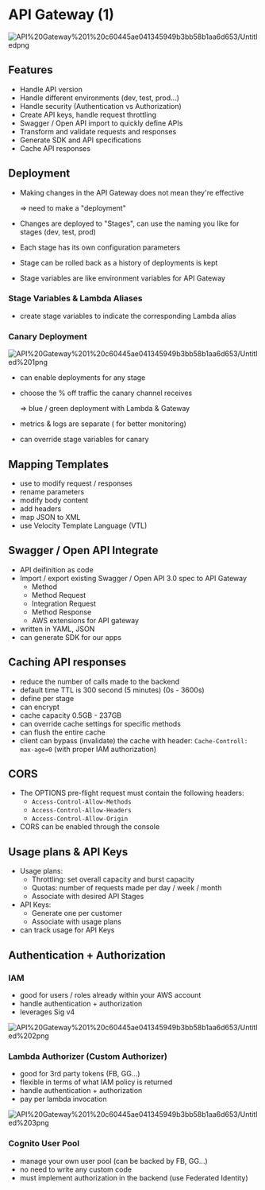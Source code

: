 # API Gateway (1)

![API%20Gateway%201%20c60445ae041345949b3bb58b1aa6d653/Untitledpng](file://C:\Users\ashehzad\Downloads\Export-bcfb8d3b-da75-46ad-a7ff-d0e06d8d68c7\API%20Gateway%20(1)%20c60445ae041345949b3bb58b1aa6d653\Untitled.png)

## Features

- Handle API version
- Handle different environments (dev, test, prod...)
- Handle security (Authentication vs Authorization)
- Create API keys, handle request throttling
- Swagger / Open API import to quickly define APIs
- Transform and validate requests and responses
- Generate SDK and API specifications
- Cache API responses

## Deployment

- Making changes in the API Gateway does not mean they're effective
  
  ⇒ need to make a "deployment"
  
- Changes are deployed to "Stages", can use the naming you like for stages (dev, test, prod)
  
- Each stage has its own configuration parameters
  
- Stage can be rolled back as a history of deployments is kept
  
- Stage variables are like environment variables for API Gateway
  

### Stage Variables & Lambda Aliases

- create stage variables to indicate the corresponding Lambda alias

### Canary Deployment

![API%20Gateway%201%20c60445ae041345949b3bb58b1aa6d653/Untitled%201png](file://C:\Users\ashehzad\Downloads\Export-bcfb8d3b-da75-46ad-a7ff-d0e06d8d68c7\API%20Gateway%20(1)%20c60445ae041345949b3bb58b1aa6d653\Untitled%201.png)

- can enable deployments for any stage
  
- choose the % off traffic the canary channel receives
  
  ⇒ blue / green deployment with Lambda & Gateway
  
- metrics & logs are separate ( for better monitoring)
  
- can override stage variables for canary
  

## Mapping Templates

- use to modify request / responses
- rename parameters
- modify body content
- add headers
- map JSON to XML
- use Velocity Template Language (VTL)

## Swagger / Open API Integrate

- API deifinition as code
- Import / export existing Swagger / Open API 3.0 spec to API Gateway
  - Method
  - Method Request
  - Integration Request
  - Method Response
  - AWS extensions for API gateway
- written in YAML, JSON
- can generate SDK for our apps

## Caching API responses

- reduce the number of calls made to the backend
- default time TTL is 300 second (5 minutes) (0s - 3600s)
- define per stage
- can encrypt
- cache capacity 0.5GB - 237GB
- can override cache settings for specific methods
- can flush the entire cache
- client can bypass (invalidate) the cache with header: `Cache-Controll: max-age=0` (with proper IAM authorization)

## CORS

- The OPTIONS pre-flight request must contain the following headers:
  - `Access-Control-Allow-Methods`
  - `Access-Control-Allow-Headers`
  - `Access-Control-Allow-Origin`
- CORS can be enabled through the console

## Usage plans & API Keys

- Usage plans:
  - Throttling: set overall capacity and burst capacity
  - Quotas: number of requests made per day / week / month
  - Associate with desired API Stages
- API Keys:
  - Generate one per customer
  - Associate with usage plans
- can track usage for API Keys

## Authentication + Authorization

### IAM

- good for users / roles already within your AWS account
- handle authentication + authorization
- leverages Sig v4

![API%20Gateway%201%20c60445ae041345949b3bb58b1aa6d653/Untitled%202png](file://C:\Users\ashehzad\Downloads\Export-bcfb8d3b-da75-46ad-a7ff-d0e06d8d68c7\API%20Gateway%20(1)%20c60445ae041345949b3bb58b1aa6d653\Untitled%202.png)

### Lambda Authorizer (Custom Authorizer)

- good for 3rd party tokens (FB, GG...)
- flexible in terms of what IAM policy is returned
- handle authentication + authorization
- pay per lambda invocation

![API%20Gateway%201%20c60445ae041345949b3bb58b1aa6d653/Untitled%203png](file://C:\Users\ashehzad\Downloads\Export-bcfb8d3b-da75-46ad-a7ff-d0e06d8d68c7\API%20Gateway%20(1)%20c60445ae041345949b3bb58b1aa6d653\Untitled%203.png)

### Cognito User Pool

- manage your own user pool (can be backed by FB, GG...)
- no need to write any custom code
- must implement authorization in the backend (use Federated Identity)
